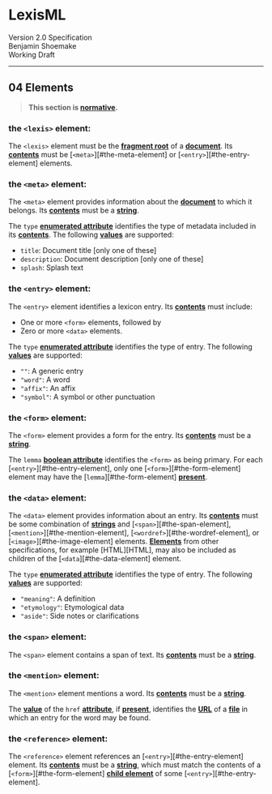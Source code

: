 #  LexisML  #

Version 2.0 Specification<br>
Benjamin Shoemake<br>
Working Draft

- - -

##  04 Elements  ##

> __This section is [**normative**][TERMS].__

###  the `<lexis>` element:  ###

The `<lexis>` element must be the [**fragment root**][TERMS] of a [**document**][TERMS].
Its [**contents**][TERMS] must be [`<meta>`][#the-meta-element] or [`<entry>`][#the-entry-element] elements.

###  the `<meta>` element:  ###

The `<meta>` element provides information about the [**document**][TERMS] to which it belongs.
Its [**contents**][TERMS] must be a [**string**][DEPENDENCY].

The `type` [**enumerated attribute**][ATTRIBUTES] identifies the type of metadata included in its [**contents**][TERMS].
The following [**values**][TERMS] are supported:

- `title`: Document title [only one of these]
- `description`: Document description [only one of these]
- `splash`: Splash text

###  the `<entry>` element:  ###

The `<entry>` element identifies a lexicon entry.
Its [**contents**][TERMS] must include:

- One or more `<form>` elements, followed by
- Zero or more `<data>` elements.

The `type` [**enumerated attribute**][ATTRIBUTES] identifies the type of entry.
The following [**values**][TERMS] are supported:

- `""`: A generic entry
- `"word"`: A word
- `"affix"`: An affix
- `"symbol"`: A symbol or other punctuation

###  the `<form>` element:  ###

The `<form>` element provides a form for the entry.
Its [**contents**][TERMS] must be a [**string**][DEPENDENCY].

The `lemma` [**boolean attribute**][ATTRIBUTES] identifies the `<form>` as being primary.
For each [`<entry>`][#the-entry-element], only one [`<form>`][#the-form-element] element may have the [`lemma`][#the-form-element] [**present**][TERMS].

###  the `<data>` element:  ###

The `<data>` element provides information about an entry.
Its [**contents**][TERMS] must be some combination of [**strings**][DEPENDENCY] and [`<span>`][#the-span-element], [`<mention>`][#the-mention-element], [`<wordref>`][#the-wordref-element], or [`<image>`][#the-image-element] elements.
[**Elements**][TERMS] from other specifications, for example [HTML][HTML], may also be included as children of the [`<data`][#the-data-element] element.

The `type` [**enumerated attribute**][ATTRIBUTES] identifies the type of entry.
The following [**values**][TERMS] are supported:

- `"meaning"`: A definition
- `"etymology"`: Etymological data
- `"aside"`: Side notes or clarifications

###  the `<span>` element:  ###

The `<span>` element contains a span of text.
Its [**contents**][TERMS] must be a [**string**][DEPENDENCY].

###  the `<mention>` element:  ###

The `<mention>` element mentions a word.
Its [**contents**][TERMS] must be a [**string**][DEPENDENCY].

The [**value**][TERMS] of the `href` [**attribute**][TERMS], if [**present**][TERMS], identifies the [**URL**][DEPENDENCY] of a [**file**][TERMS] in which an entry for the word may be found.

###  the `<reference>` element:  ###

The `<reference>` element references an [`<entry>`][#the-entry-element] element.
Its [**contents**][TERMS] must be a [**string**][DEPENDENCY], which must match the contents of a [`<form>`][#the-form-element] [**child element**][TERMS] of some [`<entry>`][#the-entry-element].

[ATTRIBUTES]: 02%20Terminology%20and%20infrastructure.md#attributes "02 Terminology and infrastructure § microsyntaxes and idioms § attributes"
[DEPENDENCY]: 02%20Terminology%20and%20infrastructure.md#dependency "02 Terminology and infrastructure § dependency"
[TERMS]: 02%20Terminology%20and%20infrastructure.md#terminology "02 Terminology and infrastructure § terminology"
